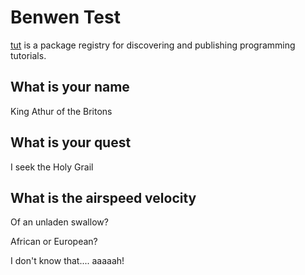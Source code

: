 Benwen Test
============

[tut](http://rock-em-sock-em.2013.nodeknockout.com/) is a package registry for discovering and publishing programming tutorials.

What is your name
------------------------------

King Athur of the Britons

What is your quest
------------------------------

I seek the Holy Grail

What is the airspeed velocity
------------------------------

Of an unladen swallow?

African or European?

I don't know that.... aaaaah!
